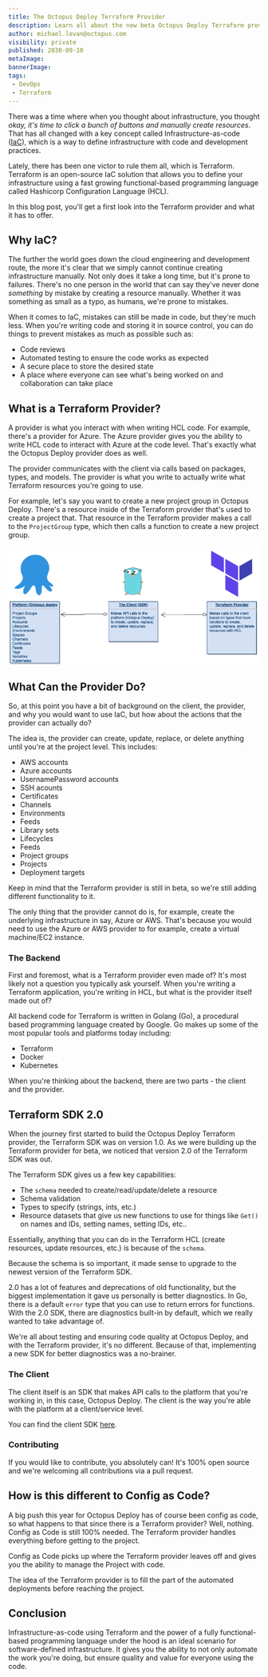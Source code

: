 ```yaml
---
title: The Octopus Deploy Terraform Provider
description: Learn all about the new beta Octopus Deploy Terraform provider
author: michael.levan@octopus.com
visibility: private
published: 2030-09-10
metaImage:
bannerImage:
tags:
 - DevOps
 - Terraform
---
```


There was a time where when you thought about infrastructure, you thought *okay, it's time to click a bunch of buttons and manually create resources*. That has all changed with a key concept called Infrastructure-as-code ([IaC](https://searchitoperations.techtarget.com/definition/Infrastructure-as-Code-IAC#:~:text=Infrastructure%20as%20code%2C%20also%20referred,hardware%20devices%20and%20operating%20systems.)), which is a way to define infrastructure with code and development practices.

Lately, there has been one victor to rule them all, which is Terraform. Terraform is an open-source IaC solution that allows you to define your infrastructure using a fast growing functional-based programming language called Hashicorp Configuration Language (HCL).

In this blog post, you'll get a first look into the Terraform provider and what it has to offer.

## Why IaC?

The further the world goes down the cloud engineering and development route, the more it's clear that we simply cannot continue creating infrastructure manually. Not only does it take a long time, but it's prone to failures. There's no one person in the world that can say they've never done *something* by mistake by creating a resource manually. Whether it was something as small as a typo, as humans, we're prone to mistakes.

When it comes to IaC, mistakes can still be made in code, but they're much less. When you're writing code and storing it in source control, you can do things to prevent mistakes as much as possible such as:

- Code reviews
- Automated testing to ensure the code works as expected
- A secure place to store the desired state
- A place where everyone can see what's being worked on and collaboration can take place

## What is a Terraform Provider?

A provider is what you interact with when writing HCL code. For example, there's a provider for Azure. The Azure provider gives you the ability to write HCL code to interact with Azure at the code level. That's exactly what the Octopus Deploy provider does as well.

The provider communicates with the client via calls based on packages, types, and models. The provider is what you write to actually write what Terraform resources you're going to use.

For example, let's say you want to create a new project group in Octopus Deploy. There's a resource inside of the Terraform provider that's used to create a project that. That resource in the Terraform provider makes a call to the `ProjectGroup` type, which then calls a function to create a new project group.

![](images/1.png)

## What Can the Provider Do?

So, at this point you have a bit of background on the client, the provider, and why you would want to use IaC, but how about the actions that the provider can actually do?

The idea is, the provider can create, update, replace, or delete anything until you're at the project level. This includes:

- AWS accounts
- Azure accounts
- UsernamePassword accounts
- SSH acounts
- Certificates
- Channels
- Environments
- Feeds
- Library sets
- Lifecycles
- Feeds
- Project groups
- Projects
- Deployment targets

Keep in mind that the Terraform provider is still in beta, so we're still adding different functionality to it.

The only thing that the provider cannot do is, for example, create the underlying infrastructure in say, Azure or AWS. That's because you would need to use the Azure or AWS provider to for example, create a virtual machine/EC2 instance.

### The Backend

First and foremost, what is a Terraform provider even made of? It's most likely not a question you typically ask yourself. When you're writing a Terraform application, you're writing in HCL, but what is the provider itself made out of?

All backend code for Terraform is written in Golang (Go), a procedural based programming language created by Google. Go makes up some of the most popular tools and platforms today including:

- Terraform
- Docker
- Kubernetes

When you're thinking about the backend, there are two parts - the client and the provider.

## Terraform SDK 2.0

When the journey first started to build the Octopus Deploy Terraform provider, the Terraform SDK was on version 1.0. As we were building up the Terraform provider for beta, we noticed that version 2.0 of the Terraform SDK was out.

The Terraform SDK gives us a few key capabilities:

- The `schema` needed to create/read/update/delete a resource
- Schema validation
- Types to specify (strings, ints, etc.)
- Resource datasets that give us new functions to use for things like `Get()` on names and IDs, setting names, setting IDs, etc..

Essentially, anything that you can do in the Terraform HCL (create resources, update resources, etc.) is because of the `schema`.

Because the schema is so important, it made sense to upgrade to the newest version of the Terraform SDK.

2.0 has a lot of features and deprecations of old functionality, but the biggest implementation it gave us personally is better diagnostics. In Go, there is a default `error` type that you can use to return errors for functions. With the 2.0 SDK, there are diagnostics built-in by default, which we really wanted to take advantage of.

We're all about testing and ensuring code quality at Octopus Deploy, and with the Terraform provider, it's no different. Because of that, implementing a new SDK for better diagnostics was a no-brainer.

### The Client

The client itself is an SDK that makes API calls to the platform that you're working in, in this case, Octopus Deploy. The client is the way you're able with the platform at a client/service level. 

You can find the client SDK [here](https://github.com/OctopusDeploy/go-octopusdeploy).

### Contributing

If you would like to contribute, you absolutely can! It's 100% open source and we're welcoming all contributions via a pull request.

## How is this different to Config as Code?

A big push this year for Octopus Deploy has of course been config as code, so what happens to that since there is a Terraform provider? Well, nothing. Config as Code is still 100% needed. The Terraform provider handles everything before getting to the project.

Config as Code picks up where the Terraform provider leaves off and gives you the ability to manage the Project with code. 

The idea of the Terraform provider is to fill the part of the automated deployments before reaching the project.

## Conclusion
Infrastructure-as-code using Terraform and the power of a fully functional-based programming language under the hood is an ideal scenario for software-defined infrastructure. It gives you the ability to not only automate the work you're doing, but ensure quality and value for everyone using the code.